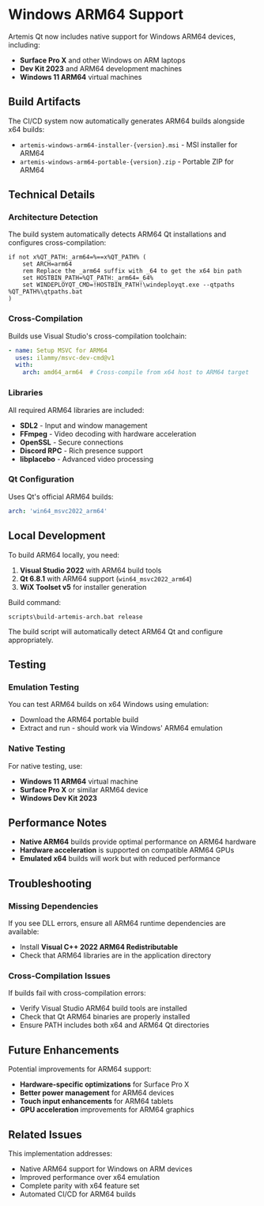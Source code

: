 # Windows ARM64 Support

Artemis Qt now includes native support for Windows ARM64 devices, including:

- **Surface Pro X** and other Windows on ARM laptops
- **Dev Kit 2023** and ARM64 development machines
- **Windows 11 ARM64** virtual machines

## Build Artifacts

The CI/CD system now automatically generates ARM64 builds alongside x64 builds:

- `artemis-windows-arm64-installer-{version}.msi` - MSI installer for ARM64
- `artemis-windows-arm64-portable-{version}.zip` - Portable ZIP for ARM64

## Technical Details

### Architecture Detection
The build system automatically detects ARM64 Qt installations and configures cross-compilation:

```batch
if not x%QT_PATH:_arm64=%==x%QT_PATH% (
    set ARCH=arm64
    rem Replace the _arm64 suffix with _64 to get the x64 bin path
    set HOSTBIN_PATH=%QT_PATH:_arm64=_64%
    set WINDEPLOYQT_CMD=!HOSTBIN_PATH!\windeployqt.exe --qtpaths %QT_PATH%\qtpaths.bat
)
```

### Cross-Compilation
Builds use Visual Studio's cross-compilation toolchain:

```yaml
- name: Setup MSVC for ARM64
  uses: ilammy/msvc-dev-cmd@v1
  with:
    arch: amd64_arm64  # Cross-compile from x64 host to ARM64 target
```

### Libraries
All required ARM64 libraries are included:

- **SDL2** - Input and window management
- **FFmpeg** - Video decoding with hardware acceleration
- **OpenSSL** - Secure connections
- **Discord RPC** - Rich presence support
- **libplacebo** - Advanced video processing

### Qt Configuration
Uses Qt's official ARM64 builds:

```yaml
arch: 'win64_msvc2022_arm64'
```

## Local Development

To build ARM64 locally, you need:

1. **Visual Studio 2022** with ARM64 build tools
2. **Qt 6.8.1** with ARM64 support (`win64_msvc2022_arm64`)
3. **WiX Toolset v5** for installer generation

Build command:
```batch
scripts\build-artemis-arch.bat release
```

The build script will automatically detect ARM64 Qt and configure appropriately.

## Testing

### Emulation Testing
You can test ARM64 builds on x64 Windows using emulation:
- Download the ARM64 portable build
- Extract and run - should work via Windows' ARM64 emulation

### Native Testing
For native testing, use:
- **Windows 11 ARM64** virtual machine
- **Surface Pro X** or similar ARM64 device
- **Windows Dev Kit 2023**

## Performance Notes

- **Native ARM64** builds provide optimal performance on ARM64 hardware
- **Hardware acceleration** is supported on compatible ARM64 GPUs
- **Emulated x64** builds will work but with reduced performance

## Troubleshooting

### Missing Dependencies
If you see DLL errors, ensure all ARM64 runtime dependencies are available:
- Install **Visual C++ 2022 ARM64 Redistributable**
- Check that ARM64 libraries are in the application directory

### Cross-Compilation Issues
If builds fail with cross-compilation errors:
- Verify Visual Studio ARM64 build tools are installed
- Check that Qt ARM64 binaries are properly installed
- Ensure PATH includes both x64 and ARM64 Qt directories

## Future Enhancements

Potential improvements for ARM64 support:

- **Hardware-specific optimizations** for Surface Pro X
- **Better power management** for ARM64 devices  
- **Touch input enhancements** for ARM64 tablets
- **GPU acceleration** improvements for ARM64 graphics

## Related Issues

This implementation addresses:
- Native ARM64 support for Windows on ARM devices
- Improved performance over x64 emulation
- Complete parity with x64 feature set
- Automated CI/CD for ARM64 builds
